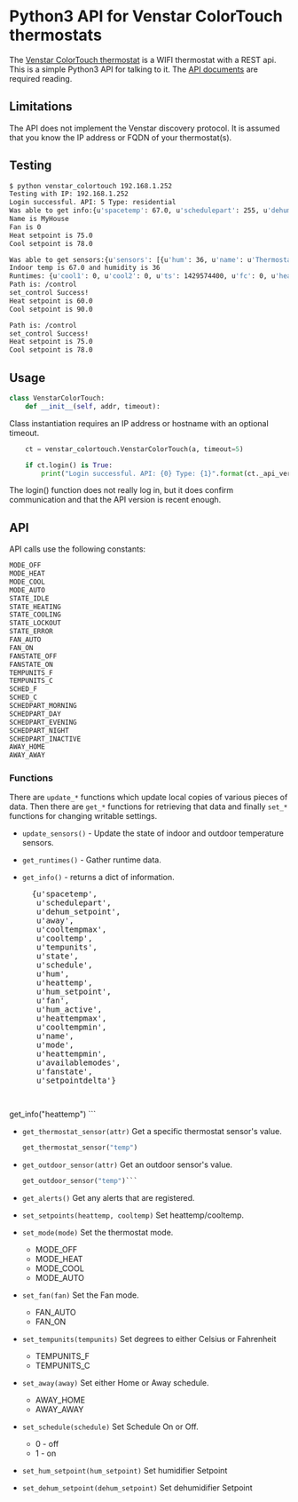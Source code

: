 # Python3 API for Venstar ColorTouch thermostats

The [Venstar ColorTouch thermostat](https://venstar.com/thermostats/colortouch/) is a WIFI thermostat with a REST api.  This is a simple Python3 API for talking to it.  The [API documents](http://developer.venstar.com/index.html) are required reading.

## Limitations

The API does not implement the Venstar discovery protocol.  It is assumed that you know the IP address or FQDN of your thermostat(s).

## Testing

```bash
$ python venstar_colortouch 192.168.1.252
Testing with IP: 192.168.1.252
Login successful. API: 5 Type: residential
Was able to get info:{u'spacetemp': 67.0, u'schedulepart': 255, u'dehum_setpoint': 0, u'away': 0, u'cooltempmax': 99.0, u'cooltemp': 78.0, u'tempunits': 0, u'state': 1, u'schedule': 0, u'hum': 0, u'heattemp': 75.0, u'hum_setpoint': 36, u'fan': 0, u'hum_active': 99, u'heattempmax': 99.0, u'cooltempmin': 35.0, u'name': u'DebtRidge', u'mode': 1, u'heattempmin': 35.0, u'availablemodes': 0, u'fanstate': 1, u'setpointdelta': 2.0}
Name is MyHouse
Fan is 0
Heat setpoint is 75.0
Cool setpoint is 78.0

Was able to get sensors:{u'sensors': [{u'hum': 36, u'name': u'Thermostat', u'temp': 67.0}, {u'name': u'Outdoor', u'temp': 0.0}]}
Indoor temp is 67.0 and humidity is 36
Runtimes: {u'cool1': 0, u'cool2': 0, u'ts': 1429574400, u'fc': 0, u'heat2': 0, u'heat1': 0, u'aux2': 0, u'aux1': 0}
Path is: /control
set_control Success!
Heat setpoint is 60.0
Cool setpoint is 90.0

Path is: /control
set_control Success!
Heat setpoint is 75.0
Cool setpoint is 78.0
```

## Usage
```Python
class VenstarColorTouch:
    def __init__(self, addr, timeout):
```

Class instantiation requires an IP address or hostname with an optional timeout.


```Python
    ct = venstar_colortouch.VenstarColorTouch(a, timeout=5)

    if ct.login() is True:
        print("Login successful. API: {0} Type: {1}".format(ct._api_ver,ct._type))
```

The login() function does not really log in, but it does confirm communication and that the API version is recent enough.

## API

API calls use the following constants:

```Python
MODE_OFF
MODE_HEAT
MODE_COOL
MODE_AUTO
STATE_IDLE
STATE_HEATING
STATE_COOLING
STATE_LOCKOUT
STATE_ERROR
FAN_AUTO
FAN_ON
FANSTATE_OFF
FANSTATE_ON
TEMPUNITS_F
TEMPUNITS_C
SCHED_F
SCHED_C
SCHEDPART_MORNING
SCHEDPART_DAY
SCHEDPART_EVENING
SCHEDPART_NIGHT
SCHEDPART_INACTIVE
AWAY_HOME
AWAY_AWAY
```

### Functions

There are ```update_*``` functions which update local copies of various pieces of data.  Then there are ```get_*``` functions for retrieving that data and finally ```set_*``` functions for changing writable settings.

* ```update_sensors()``` - Update the state of indoor and outdoor temperature sensors.

* ```get_runtimes()``` - Gather runtime data.

* ```get_info()``` - returns a dict of information.
    <pre>
    {u'spacetemp',
     u'schedulepart',
     u'dehum_setpoint',
     u'away',
     u'cooltempmax',
     u'cooltemp',
     u'tempunits',
     u'state',
     u'schedule',
     u'hum',
     u'heattemp',
     u'hum_setpoint',
     u'fan',
     u'hum_active',
     u'heattempmax',
     u'cooltempmin',
     u'name',
     u'mode',
     u'heattempmin',
     u'availablemodes',
     u'fanstate',
     u'setpointdelta'}
    </pre>

    ```python
get_info("heattemp")
    ```
    
*  ```get_thermostat_sensor(attr)``` Get a specific thermostat sensor's value.
    
    ```python
    get_thermostat_sensor("temp")
    ```

* ```get_outdoor_sensor(attr)``` Get an outdoor sensor's value.

    ```python
    get_outdoor_sensor("temp")```

* ```get_alerts()``` Get any alerts that are registered.

* ```set_setpoints(heattemp, cooltemp)``` Set heattemp/cooltemp.

* ```set_mode(mode)``` Set the thermostat mode.
    * MODE_OFF
    * MODE_HEAT
    * MODE_COOL
    * MODE_AUTO

* ```set_fan(fan)``` Set the Fan mode.
    * FAN_AUTO
    * FAN_ON

* ```set_tempunits(tempunits)``` Set degrees to either Celsius or Fahrenheit
    * TEMPUNITS_F
    * TEMPUNITS_C
* ```set_away(away)``` Set either Home or Away schedule.
    * AWAY_HOME
    * AWAY_AWAY
* ```set_schedule(schedule)``` Set Schedule On or Off.
    * 0 - off
    * 1 - on
* ```set_hum_setpoint(hum_setpoint)``` Set humidifier Setpoint
* ```set_dehum_setpoint(dehum_setpoint)``` Set dehumidifier Setpoint

